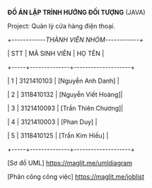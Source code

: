 **ĐỒ ÁN LẬP TRÌNH HƯỚNG ĐỐI TƯỢNG** (JAVA)

Project: Quản lý cửa hàng điện thoại.


+------------*THÀNH VIÊN NHÓM*------------+

| STT | MÃ SINH VIÊN |       HỌ TÊN       |

+-----+--------------+--------------------+

|  1  | 3121410103   | [Nguyễn Anh Danh]  |

|  2  | 3118410132   | [Nguyễn Viết Hoàng]|

|  3  | 3121410093   | [Trần Thiên Chương]|

|  4  | 3121410003   | [Phan Duy]         |

|  5  | 3118410125   | [Trần Kim Hiếu]    |

+-----+--------------+--------------------+

[Sơ đồ UML] https://maglit.me/umldiagram

[Phân công công việc] https://maglit.me/joblist
